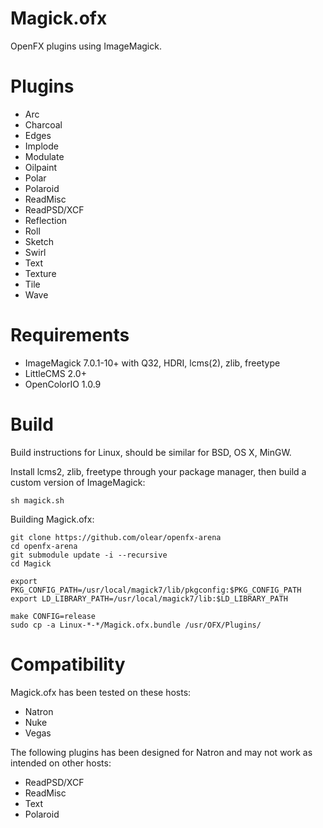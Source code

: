 Magick.ofx
==========

OpenFX plugins using ImageMagick.

Plugins
=======

 * Arc
 * Charcoal
 * Edges
 * Implode
 * Modulate
 * Oilpaint
 * Polar
 * Polaroid
 * ReadMisc
 * ReadPSD/XCF
 * Reflection
 * Roll
 * Sketch
 * Swirl
 * Text
 * Texture
 * Tile
 * Wave

Requirements
============

 * ImageMagick 7.0.1-10+ with Q32, HDRI, lcms(2), zlib, freetype
 * LittleCMS 2.0+
 * OpenColorIO 1.0.9

Build
=====

Build instructions for Linux, should be similar for BSD, OS X, MinGW.

Install lcms2, zlib, freetype through your package manager, then build a custom version of ImageMagick:

```
sh magick.sh
```

Building Magick.ofx:

```
git clone https://github.com/olear/openfx-arena
cd openfx-arena
git submodule update -i --recursive
cd Magick

export PKG_CONFIG_PATH=/usr/local/magick7/lib/pkgconfig:$PKG_CONFIG_PATH
export LD_LIBRARY_PATH=/usr/local/magick7/lib:$LD_LIBRARY_PATH

make CONFIG=release
sudo cp -a Linux-*-*/Magick.ofx.bundle /usr/OFX/Plugins/
```

Compatibility
=============

Magick.ofx has been tested on these hosts:

 * Natron
 * Nuke
 * Vegas

The following plugins has been designed for Natron and may not work as intended on other hosts:

 * ReadPSD/XCF
 * ReadMisc
 * Text
 * Polaroid

